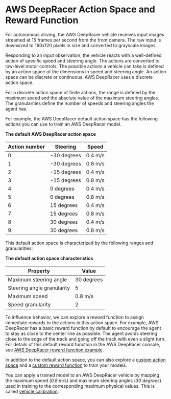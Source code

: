 # AWS DeepRacer Action Space and Reward Function<a name="deepracer-how-it-works-action-space"></a>

For autonomous driving, the AWS DeepRacer vehicle receives input images streamed at 15 frames per second from the front camera\. The raw input is downsized to 160x120 pixels in size and converted to grayscale images\. 

Responding to an input observation, the vehicle reacts with a well\-defined action of specific speed and steering angle\. The actions are converted to low\-level motor controls\. The possible actions a vehicle can take is defined by an action space of the dimensions in speed and steering angle\. An action space can be discrete or continuous\. AWS DeepRacer uses a discrete action space\. 

For a discrete action space of finite actions, the range is defined by the maximum speed and the absolute value of the maximum steering angles\. The granularities define the number of speeds and steering angles the agent has\.

For example, the AWS DeepRacer default action space has the following actions you can use to train an AWS DeepRacer model\. 


**The default AWS DeepRacer action space**  

| Action number | Steering | Speed | 
| --- | --- | --- | 
| 0 | \-30 degrees | 0\.4 m/s | 
| 1 | \-30 degrees | 0\.8 m/s | 
| 2 | \-15 degrees | 0\.4 m/s | 
| 3 | \-15 degrees | 0\.8 m/s | 
| 4 | 0 degrees | 0\.4 m/s | 
| 5 | 0 degrees | 0\.8 m/s | 
| 6 | 15 degrees | 0\.4 m/s | 
| 7 | 15 degrees | 0\.8 m/s | 
| 8 | 30 degrees | 0\.4 m/s | 
| 9 | 30 degrees | 0\.8 m/s | 

This default action space is characterized by the following ranges and granularities:


**The default action space characteristics**  

| Property | Value | 
| --- | --- | 
| Maximum steering angle | 30 degrees | 
| Steering angle granularity | 5 | 
| Maximum speed | 0\.8 m/s | 
| Speed granularity | 2 | 

To influence behavior, we can explore a reward function to assign immediate rewards to the actions in this action space\. For example, AWS DeepRacer has a basic reward function by default to encourage the agent to stay as close to the center line as possible\. The agent avoids steering close to the edge of the track and going off the track with even a slight turn\. For details of this default reward function in the AWS DeepRacer console, see [AWS DeepRacer reward function example](deepracer-console-train-evaluate-models.md#deepracer-example-reward-function-follow-center-line)\. 

In addition to the default action space, you can also explore a [custom action space](deepracer-console-train-evaluate-models.md#deepracer-define-action-space-for-training) and a [custom reward function](deepracer-console-train-evaluate-models.md#deepracer-train-models-define-reward-function) to train your models\.

You can apply a trained model to an AWS DeepRacer vehicle by mapping the maximum speed \(*0\.8 m/s*\) and maximum steering angles \(*30 degrees*\) used in training to the corresponding maximum physical values\. This is called [vehicle calibration](deepracer-calibrate-vehicle.md)\. 